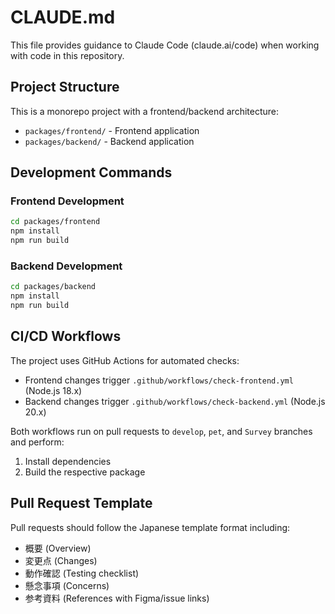 # CLAUDE.md

This file provides guidance to Claude Code (claude.ai/code) when working with code in this repository.

## Project Structure

This is a monorepo project with a frontend/backend architecture:
- `packages/frontend/` - Frontend application
- `packages/backend/` - Backend application

## Development Commands

### Frontend Development
```bash
cd packages/frontend
npm install
npm run build
```

### Backend Development
```bash
cd packages/backend
npm install
npm run build
```

## CI/CD Workflows

The project uses GitHub Actions for automated checks:
- Frontend changes trigger `.github/workflows/check-frontend.yml` (Node.js 18.x)
- Backend changes trigger `.github/workflows/check-backend.yml` (Node.js 20.x)

Both workflows run on pull requests to `develop`, `pet`, and `Survey` branches and perform:
1. Install dependencies
2. Build the respective package

## Pull Request Template

Pull requests should follow the Japanese template format including:
- 概要 (Overview)
- 変更点 (Changes)
- 動作確認 (Testing checklist)
- 懸念事項 (Concerns)
- 参考資料 (References with Figma/issue links)